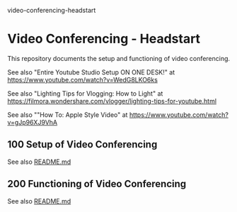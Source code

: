  video-conferencing-headstart
# Video Conferencing - Headstart

This repository documents the setup and functioning of video conferencing.

See also "Entire Youtube Studio Setup ON ONE DESK!" at https://www.youtube.com/watch?v=WedG8LKO6ks

See also "Lighting Tips for Vlogging: How to Light" at https://filmora.wondershare.com/vlogger/lighting-tips-for-youtube.html

See also ""How To: Apple Style Video" at https://www.youtube.com/watch?v=gJp96XJ9VhA

## 100 Setup of Video Conferencing

See also [README.md](./100/README.md)

## 200 Functioning of Video Conferencing

See also [README.md](./200/README.md)
